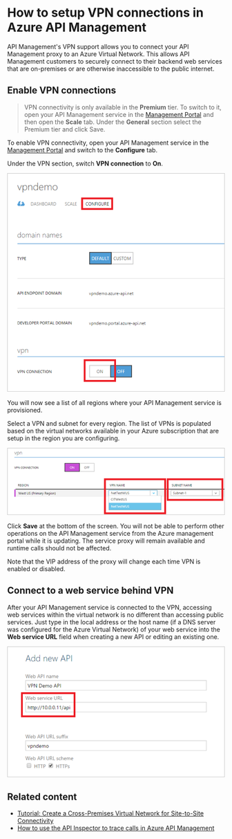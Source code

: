 <properties
	pageTitle="How to setup VPN connections in Azure API Management"
	description="Learn how to setup a VPN connection in Azure API Management and access web services through it."
	services="api-management"
	documentationCenter=""
	authors="antonba"
	manager="dwrede"
	editor=""/>

<tags
	ms.service="api-management"
	ms.workload="mobile"
	ms.tgt_pltfrm="na"
	ms.devlang="na"
	ms.topic="article"
	ms.date="07/16/2015"
	ms.author="antonba"/>

# How to setup VPN connections in Azure API Management

API Management's VPN support allows you to connect your API Management proxy to an Azure Virtual Network. This allows API Management customers to securely connect to their backend web services that are on-premises or are otherwise inaccessible to the public internet.

## <a name="enable-vpn"> </a>Enable VPN connections

>VPN connectivity is only available in the **Premium** tier. To switch to it, open your API Management service in the [Management Portal][] and then open the **Scale** tab. Under the **General** section select the Premium tier and click Save.

To enable VPN connectivity, open your API Management service in the [Management Portal][] and switch to the **Configure** tab. 

Under the VPN section, switch **VPN connection** to **On**.

![Configure tab of API Management instance][api-management-setup-vpn-configure]

You will now see a list of all regions where your API Management service is provisioned.

Select a VPN and subnet for every region. The list of VPNs is populated based on the virtual networks available in your Azure subscription that are setup in the region you are configuring.

![Select VPN][api-management-setup-vpn-select]

Click **Save** at the bottom of the screen. You will not be able to perform other operations on the API Management service from the Azure management portal while it is updating. The service proxy will remain available and runtime calls should not be affected.

Note that the VIP address of the proxy will change each time VPN is enabled or disabled.

## <a name="connect-vpn"> </a>Connect to a web service behind VPN

After your API Management service is connected to the VPN, accessing web services within the virtual network is no different than accessing public services. Just type in the local address or the host name (if a DNS server was configured for the Azure Virtual Network) of your web service into the **Web service URL** field when creating a new API or editing an existing one.

![Add API from VPN][api-management-setup-vpn-add-api]


## <a name="related-content"> </a>Related content


 * [Tutorial: Create a Cross-Premises Virtual Network for Site-to-Site Connectivity][]
 * [How to use the API Inspector to trace calls in Azure API Management][]

[api-management-setup-vpn-configure]: ./media/api-management-howto-setup-vpn/api-management-setup-vpn-configure.png
[api-management-setup-vpn-select]: ./media/api-management-howto-setup-vpn/api-management-setup-vpn-select.png
[api-management-setup-vpn-add-api]: ./media/api-management-howto-setup-vpn/api-management-setup-vpn-add-api.png

[Enable VPN connections]: #enable-vpn
[Connect to a web service behind VPN]: #connect-vpn
[Related content]: #related-content

[Management Portal]: https://manage.windowsazure.com/

[Tutorial: Create a Cross-Premises Virtual Network for Site-to-Site Connectivity]: ../virtual-networks-create-site-to-site-cross-premises-connectivity
[How to use the API Inspector to trace calls in Azure API Management]: api-management-howto-api-inspector.md
 